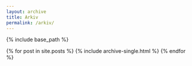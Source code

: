 ```yaml
---
layout: archive
title: Arkiv
permalink: /arkiv/
---
```


{% include base_path %}

<div class="grid__wrapper">
  {% for post in site.posts %}
    {% include archive-single.html %}
  {% endfor %}
</div>